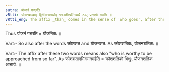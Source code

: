 ```yaml
---
sutra: योजनं गच्छति
vRtti: योजनशब्दाद् द्वितीयासमर्थाद् गच्छतीत्यस्मिन्नर्थे ठञ् प्रत्ययो भवति ॥
vRtti_eng: The affix _than_ comes in the sense of 'who goes', after the word _yojana_ in the accusative construction.
---
```

Thus योजनं गच्छति = यौजनिकः ॥

Vart:- So also after the words क्रोशशत and योजनशत. As क्रौशशतिकः, यौजनशतिकः ॥

Vart:- The affix after these two words means also "who is worthy to be approached from so far". As क्रोशशतादभिगमनमर्हति = क्रौशशतिको भिक्षुः, यौजनशतिक आचार्यः ॥
